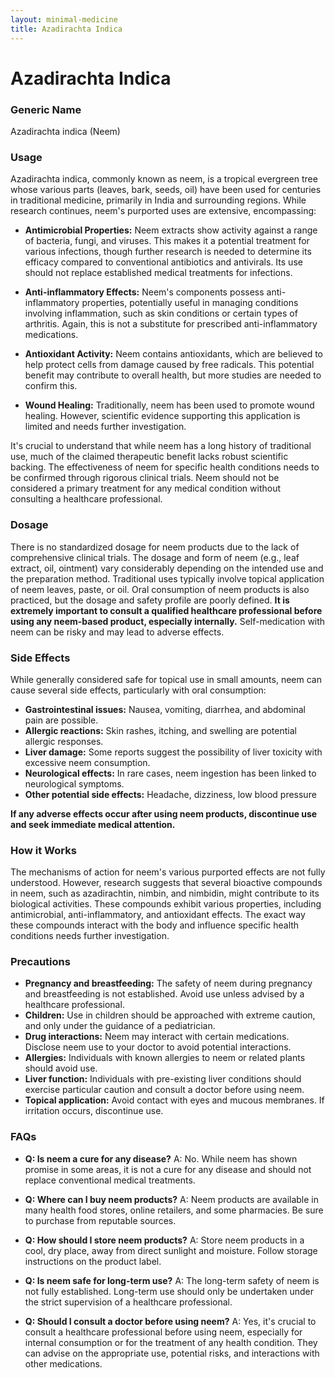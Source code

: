 ```yaml
---
layout: minimal-medicine
title: Azadirachta Indica
---
```


# Azadirachta Indica
### Generic Name
Azadirachta indica (Neem)

### Usage

Azadirachta indica, commonly known as neem, is a tropical evergreen tree whose various parts (leaves, bark, seeds, oil) have been used for centuries in traditional medicine, primarily in India and surrounding regions.  While research continues, neem's purported uses are extensive, encompassing:

* **Antimicrobial Properties:** Neem extracts show activity against a range of bacteria, fungi, and viruses. This makes it a potential treatment for various infections, though further research is needed to determine its efficacy compared to conventional antibiotics and antivirals.  Its use should not replace established medical treatments for infections.

* **Anti-inflammatory Effects:** Neem's components possess anti-inflammatory properties, potentially useful in managing conditions involving inflammation, such as skin conditions or certain types of arthritis.  Again, this is not a substitute for prescribed anti-inflammatory medications.

* **Antioxidant Activity:** Neem contains antioxidants, which are believed to help protect cells from damage caused by free radicals. This potential benefit may contribute to overall health, but more studies are needed to confirm this.

* **Wound Healing:** Traditionally, neem has been used to promote wound healing.  However, scientific evidence supporting this application is limited and needs further investigation.

It's crucial to understand that while neem has a long history of traditional use, much of the claimed therapeutic benefit lacks robust scientific backing.  The effectiveness of neem for specific health conditions needs to be confirmed through rigorous clinical trials.  Neem should not be considered a primary treatment for any medical condition without consulting a healthcare professional.


### Dosage

There is no standardized dosage for neem products due to the lack of comprehensive clinical trials. The dosage and form of neem (e.g., leaf extract, oil, ointment) vary considerably depending on the intended use and the preparation method.  Traditional uses typically involve topical application of neem leaves, paste, or oil.  Oral consumption of neem products is also practiced, but the dosage and safety profile are poorly defined.  **It is extremely important to consult a qualified healthcare professional before using any neem-based product, especially internally.**  Self-medication with neem can be risky and may lead to adverse effects.


### Side Effects

While generally considered safe for topical use in small amounts, neem can cause several side effects, particularly with oral consumption:

* **Gastrointestinal issues:** Nausea, vomiting, diarrhea, and abdominal pain are possible.
* **Allergic reactions:** Skin rashes, itching, and swelling are potential allergic responses.
* **Liver damage:**  Some reports suggest the possibility of liver toxicity with excessive neem consumption.
* **Neurological effects:** In rare cases, neem ingestion has been linked to neurological symptoms.
* **Other potential side effects:**  Headache, dizziness, low blood pressure


**If any adverse effects occur after using neem products, discontinue use and seek immediate medical attention.**


### How it Works

The mechanisms of action for neem's various purported effects are not fully understood.  However, research suggests that several bioactive compounds in neem, such as azadirachtin, nimbin, and nimbidin, might contribute to its biological activities. These compounds exhibit various properties, including antimicrobial, anti-inflammatory, and antioxidant effects.  The exact way these compounds interact with the body and influence specific health conditions needs further investigation.


### Precautions

* **Pregnancy and breastfeeding:**  The safety of neem during pregnancy and breastfeeding is not established.  Avoid use unless advised by a healthcare professional.
* **Children:**  Use in children should be approached with extreme caution, and only under the guidance of a pediatrician.
* **Drug interactions:**  Neem may interact with certain medications.  Disclose neem use to your doctor to avoid potential interactions.
* **Allergies:** Individuals with known allergies to neem or related plants should avoid use.
* **Liver function:**  Individuals with pre-existing liver conditions should exercise particular caution and consult a doctor before using neem.
* **Topical application:**  Avoid contact with eyes and mucous membranes.  If irritation occurs, discontinue use.


### FAQs

* **Q: Is neem a cure for any disease?**  A: No.  While neem has shown promise in some areas, it is not a cure for any disease and should not replace conventional medical treatments.

* **Q: Where can I buy neem products?** A: Neem products are available in many health food stores, online retailers, and some pharmacies.  Be sure to purchase from reputable sources.

* **Q: How should I store neem products?** A: Store neem products in a cool, dry place, away from direct sunlight and moisture. Follow storage instructions on the product label.

* **Q: Is neem safe for long-term use?** A: The long-term safety of neem is not fully established.  Long-term use should only be undertaken under the strict supervision of a healthcare professional.

* **Q: Should I consult a doctor before using neem?** A:  Yes, it's crucial to consult a healthcare professional before using neem, especially for internal consumption or for the treatment of any health condition.  They can advise on the appropriate use, potential risks, and interactions with other medications.
